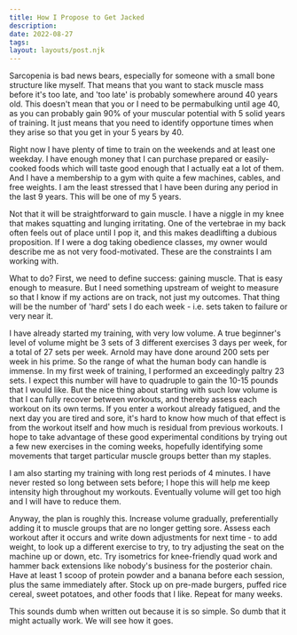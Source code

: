 ```yaml
---
title: How I Propose to Get Jacked
description:
date: 2022-08-27
tags:
layout: layouts/post.njk
---
```


Sarcopenia is bad news bears, especially for someone with a small bone structure like myself. That means that you want to stack muscle mass before it's too late, and 'too late' is probably somewhere around 40 years old. This doesn't mean that you or I need to be permabulking until age 40, as you can probably gain 90% of your muscular potential with 5 solid years of training. It just means that you need to identify opportune times when they arise so that you get in your 5 years by 40.  

Right now I have plenty of time to train on the weekends and at least one weekday. I have enough money that I can purchase prepared or easily-cooked foods which will taste good enough that I actually eat a lot of them. And I have a membership to a gym with quite a few machines, cables, and free weights. I am the least stressed that I have been during any period in the last 9 years. This will be one of my 5 years. 

Not that it will be straightforward to gain muscle. I have a niggle in my knee that makes squatting and lunging irritating. One of the vertebrae in my back often feels out of place until I pop it, and this makes deadlifting a dubious proposition. If I were a dog taking obedience classes, my owner would describe me as not very food-motivated. These are the constraints I am working with. 

What to do? First, we need to define success: gaining muscle. That is easy enough to measure. But I need something upstream of weight to measure so that I know if my actions are on track, not just my outcomes. That thing will be the number of 'hard' sets I do each week - i.e. sets taken to failure or very near it. 

I have already started my training, with very low volume. A true beginner's level of volume might be 3 sets of 3 different exercises 3 days per week, for a total of 27 sets per week. Arnold may have done around 200 sets per week in his prime. So the range of what the human body can handle is immense. In my first week of training, I performed an exceedingly paltry 23 sets. I expect this number will have to quadruple to gain the 10-15 pounds that I would like. But the nice thing about starting with such low volume is that I can fully recover between workouts, and thereby assess each workout on its own terms. If you enter a workout already fatigued, and the next day you are tired and sore, it's hard to know how much of that effect is from the workout itself and how much is residual from previous workouts. I hope to take advantage of these good experimental conditions by trying out a few new exercises in the coming weeks, hopefully identifying some movements that target particular muscle groups better than my staples. 

I am also starting my training with long rest periods of 4 minutes. I have never rested so long between sets before; I hope this will help me keep intensity high throughout my workouts. Eventually volume will get too high and I will have to reduce them. 

Anyway, the plan is roughly this. Increase volume gradually, preferentially adding it to muscle groups that are no longer getting sore. Assess each workout after it occurs and write down adjustments for next time - to add weight, to look up a different exercise to try, to try adjusting the seat on the machine up or down, etc. Try isometrics for knee-friendly quad work and hammer back extensions like nobody's business for the posterior chain. Have at least 1 scoop of protein powder and a banana before each session, plus the same immediately after. Stock up on pre-made burgers, puffed rice cereal, sweet potatoes, and other foods that I like.  Repeat for many weeks. 

This sounds dumb when written out because it is so simple. So dumb that it might actually work. We will see how it goes. 
